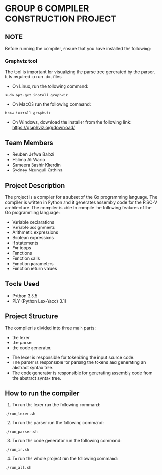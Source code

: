 # GROUP 6 COMPILER CONSTRUCTION PROJECT

## NOTE

Before running the compiler, ensure that you have installed the following:

### Graphviz tool

The tool is important for visualizing the parse tree generated by the parser. It is required to run .dot files

- On Linux, run the following command:

```
sudo apt-get install graphviz

```

- On MacOS run the following command:

```
brew install graphviz

```

- On Windows, download the installer from the following link:
  https://graphviz.org/download/

## Team Members

- Reuben Jefwa Balozi
- Halima Ali Wario
- Sameera Bashir Kherdin
- Sydney Nzunguli Kathina

## Project Description

The project is a compiler for a subset of the Go programming language. The compiler is written in Python and it generates assembly code for the RISC-V architecture.
The compiler is able to compile the following features of the Go programming language:

- Variable declarations
- Variable assignments
- Arithmetic expressions
- Boolean expressions
- If statements
- For loops
- Functions
- Function calls
- Function parameters
- Function return values

## Tools Used

- Python 3.8.5
- PLY (Python Lex-Yacc) 3.11

## Project Structure

The compiler is divided into three main parts:

- the lexer
- the parser
- the code generator.

* The lexer is responsible for tokenizing the input source code.
* The parser is responsible for parsing the tokens and generating an abstract syntax tree.
* The code generator is responsible for generating assembly code from the abstract syntax tree.

## How to run the compiler

1. To run the lexer run the following command:

```
./run_lexer.sh

```

2. To run the parser run the following command:

```
./run_parser.sh

```

3. To run the code generator run the following command:

```
./run_ir.sh

```

4. To run the whole project run the following command:

```
./run_all.sh

```
